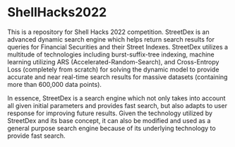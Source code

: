 # ShellHacks2022
This is a repository for Shell Hacks 2022 competition.
StreetDex is an advanced dynamic search engine which helps return search results for queries for Financial Securities and their Street Indexes. StreetDex utilizes a multitude of technologies including burst-suffix-tree indexing, machine learning utilizing ARS (Accelerated-Random-Search), and Cross-Entropy Loss (completely from scratch) for solving the dynamic model to provide accurate and near real-time search results for massive datasets (containing more than 600,000 data points).

In essence, StreetDex is a search engine which not only takes into account all given initial parameters and provides fast search, but also adapts to user response for improving future results. Given the technology utilized by StreetDex and its base concept, it can also be modified and used as a general purpose search engine because of its underlying technology to provide fast search.
